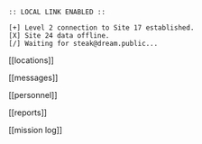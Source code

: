 ---
---
```
:: LOCAL LINK ENABLED ::

[+] Level 2 connection to Site 17 established.
[X] Site 24 data offline.
[/] Waiting for steak@dream.public...

```

[[locations]]

[[messages]]

[[personnel]]

[[reports]]

[[mission log]]